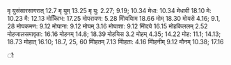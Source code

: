 मृ युसंसारसागरात् 12.7 मृ युम् 13.25 मृ यु: 2.27; 9.19; 10.34 मेधा: 10.34 मेधावी 18.10 मे: 10.23 मै: 12.13 मोकाििभ: 17.25 मोपरायण: 5.28 मोिययािम 18.66 मोम् 18.30 मोयसे 4.16; 9.1, 28 मोघकमण: 9.12 मोघाना: 9.12 मोघम् 3.16 मोघाशा: 9.12 मोिदये 16.15 मोहकिललम् 2.52 मोहजालसमावृता: 16.16 मोहनम् 14.8; 18.39 मोहयिस 3.2 मोहम् 4.35; 14.22 मोह: 11.1; 14.13; 18.73 मोहात् 16.10; 18.7, 25, 60 मोिहतम् 7.13 मोिहता: 4.16 मोिहनीम् 9.12 मौनम् 10.38; 17.16

ौ